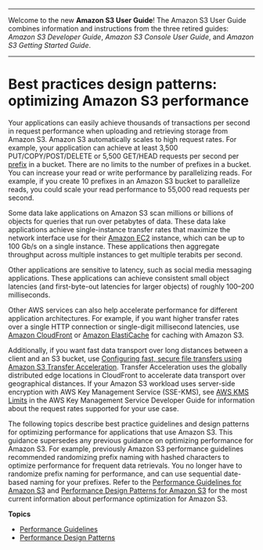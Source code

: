 --------

Welcome to the new **Amazon S3 User Guide**\! The Amazon S3 User Guide combines information and instructions from the three retired guides: *Amazon S3 Developer Guide*, *Amazon S3 Console User Guide*, and *Amazon S3 Getting Started Guide*\.

--------

# Best practices design patterns: optimizing Amazon S3 performance<a name="optimizing-performance"></a>

Your applications can easily achieve thousands of transactions per second in request performance when uploading and retrieving storage from Amazon S3\. Amazon S3 automatically scales to high request rates\. For example, your application can achieve at least 3,500 PUT/COPY/POST/DELETE or 5,500 GET/HEAD requests per second per [prefix](https://docs.aws.amazon.com/general/latest/gr/glos-chap.html#keyprefix) in a bucket\. There are no limits to the number of prefixes in a bucket\. You can increase your read or write performance by parallelizing reads\. For example, if you create 10 prefixes in an Amazon S3 bucket to parallelize reads, you could scale your read performance to 55,000 read requests per second\.

Some data lake applications on Amazon S3 scan millions or billions of objects for queries that run over petabytes of data\. These data lake applications achieve single\-instance transfer rates that maximize the network interface use for their [Amazon EC2](https://docs.aws.amazon.com/ec2/index.html) instance, which can be up to 100 Gb/s on a single instance\. These applications then aggregate throughput across multiple instances to get multiple terabits per second\. 

Other applications are sensitive to latency, such as social media messaging applications\. These applications can achieve consistent small object latencies \(and first\-byte\-out latencies for larger objects\) of roughly 100–200 milliseconds\.

Other AWS services can also help accelerate performance for different application architectures\. For example, if you want higher transfer rates over a single HTTP connection or single\-digit millisecond latencies, use [Amazon CloudFront](https://docs.aws.amazon.com/cloudfront/index.html) or [Amazon ElastiCache](https://docs.aws.amazon.com/elasticache/index.html) for caching with Amazon S3\.

Additionally, if you want fast data transport over long distances between a client and an S3 bucket, use [Configuring fast, secure file transfers using Amazon S3 Transfer Acceleration](transfer-acceleration.md)\. Transfer Acceleration uses the globally distributed edge locations in CloudFront to accelerate data transport over geographical distances\. If your Amazon S3 workload uses server\-side encryption with AWS Key Management Service \(SSE\-KMS\), see [AWS KMS Limits](https://docs.aws.amazon.com/kms/latest/developerguide/limits.html) in the AWS Key Management Service Developer Guide for information about the request rates supported for your use case\. 

The following topics describe best practice guidelines and design patterns for optimizing performance for applications that use Amazon S3\. This guidance supersedes any previous guidance on optimizing performance for Amazon S3\. For example, previously Amazon S3 performance guidelines recommended randomizing prefix naming with hashed characters to optimize performance for frequent data retrievals\. You no longer have to randomize prefix naming for performance, and can use sequential date\-based naming for your prefixes\. Refer to the [Performance Guidelines for Amazon S3](optimizing-performance-guidelines.md) and [Performance Design Patterns for Amazon S3](optimizing-performance-design-patterns.md) for the most current information about performance optimization for Amazon S3\. 

**Topics**
+ [Performance Guidelines](optimizing-performance-guidelines.md)
+ [Performance Design Patterns](optimizing-performance-design-patterns.md)